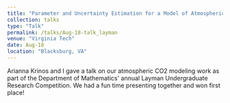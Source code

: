 ```yaml
---
title: "Parameter and Uncertainty Estimation for a Model of Atmospheric CO2 Observations"
collection: talks
type: "Talk"
permalink: /talks/Aug-18-talk_layman
venue: "Virginia Tech"
date: Aug-18
location: "Blacksburg, VA"
---
```


Arianna Krinos and I gave a talk on our atmospheric CO2 modeling work as part of the Department of Mathematics&apos; annual Layman Undergraduate Research Competition. We had a fun time presenting together and won first place!
